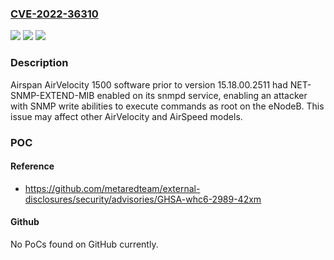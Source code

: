 ### [CVE-2022-36310](https://cve.mitre.org/cgi-bin/cvename.cgi?name=CVE-2022-36310)
![](https://img.shields.io/static/v1?label=Product&message=AirVelocity&color=blue)
![](https://img.shields.io/static/v1?label=Version&message=n%2Fa&color=blue)
![](https://img.shields.io/static/v1?label=Vulnerability&message=Use%20of%20Inherently%20Dangerous%20Function%20(CWE-242)&color=brighgreen)

### Description

Airspan AirVelocity 1500 software prior to version 15.18.00.2511 had NET-SNMP-EXTEND-MIB enabled on its snmpd service, enabling an attacker with SNMP write abilities to execute commands as root on the eNodeB. This issue may affect other AirVelocity and AirSpeed models.

### POC

#### Reference
- https://github.com/metaredteam/external-disclosures/security/advisories/GHSA-whc6-2989-42xm

#### Github
No PoCs found on GitHub currently.

